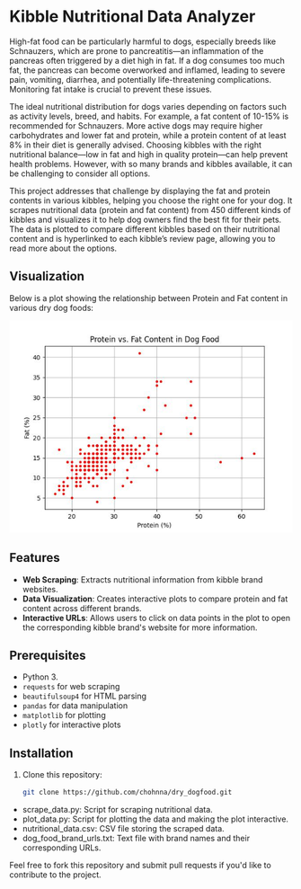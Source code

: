 # Kibble Nutritional Data Analyzer

High-fat food can be particularly harmful to dogs, especially breeds like Schnauzers, which are prone to pancreatitis—an inflammation of the pancreas often triggered by a diet high in fat. If a dog consumes too much fat, the pancreas can become overworked and inflamed, leading to severe pain, vomiting, diarrhea, and potentially life-threatening complications. Monitoring fat intake is crucial to prevent these issues.

The ideal nutritional distribution for dogs varies depending on factors such as activity levels, breed, and habits. For example, a fat content of 10-15% is recommended for Schnauzers. More active dogs may require higher carbohydrates and lower fat and protein, while a protein content of at least 8% in their diet is generally advised. Choosing kibbles with the right nutritional balance—low in fat and high in quality protein—can help prevent health problems. However, with so many brands and kibbles available, it can be challenging to consider all options.

This project addresses that challenge by displaying the fat and protein contents in various kibbles, helping you choose the right one for your dog. It scrapes nutritional data (protein and fat content) from 450 different kinds of kibbles and visualizes it to help dog owners find the best fit for their pets. The data is plotted to compare different kibbles based on their nutritional content and is hyperlinked to each kibble’s review page, allowing you to read more about the options.
## Visualization

Below is a plot showing the relationship between Protein and Fat content in various dry dog foods:

![Protein vs Fat Content](drydogfood.jpeg)

## Features

- **Web Scraping**: Extracts nutritional information from kibble brand websites.
- **Data Visualization**: Creates interactive plots to compare protein and fat content across different brands.
- **Interactive URLs**: Allows users to click on data points in the plot to open the corresponding kibble brand's website for more information.

## Prerequisites

- Python 3.
- `requests` for web scraping
- `beautifulsoup4` for HTML parsing
- `pandas` for data manipulation
- `matplotlib` for plotting
- `plotly` for interactive plots

## Installation

1. Clone this repository:
   ```bash
   git clone https://github.com/chohnna/dry_dogfood.git

- scrape_data.py: Script for scraping nutritional data.
- plot_data.py: Script for plotting the data and making the plot interactive.
- nutritional_data.csv: CSV file storing the scraped data.
- dog_food_brand_urls.txt: Text file with brand names and their corresponding URLs.

Feel free to fork this repository and submit pull requests if you'd like to contribute to the project.
